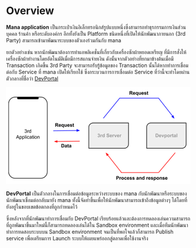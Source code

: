 # Overview
**Mana application** เป็นกระเป๋าเงินอิเล็กทรอนิกส์รูปแบบหนึ่งซึ่งสามารถทำธุรกรรมการเงินส่วนบุคคล ร้านค้า หรือระดับองค์กร อีกทั้งยังเป็น Platform ชนิดหนึ่งที่เปิดให้นักพัฒนาภายนอก (3rd Party) สามารถเข้ามาพัฒนาระบบของตัวเองร่วมกันกับ mana

ยกตัวอย่างเช่น หากนักพัฒนาต้องการทำแอพลิเคชั่นที่เกี่ยวกับเครื่องซักผ้าหยอดเหรียญ ที่มีการสั่งให้เครื่องซักผ้าทำงานโดยอัตโนมัติเมื่อมีการสแกนจ่ายเงิน ดังนั้นจากตัวอย่างที่ยกมาข้างต้นเมื่อมี Transaction เกิดขึ้น 3rd Party จะสามารถรับรู้ข้อมูลของ Transaction นั้นได้หากทำการเชื่อมต่อกับ Service ที่ mana เปิดให้เรียกใช้ ซึ่งกระบวนการการเชื่อมต่อ Service ที่ว่านี้จะทำโดยผ่านตัวกลางที่ชื่อว่า [DevPortal](https://mana-sand-portal.developer.azure-api.net) 

![a](../img/Introduction/overview/overview.PNG)

**DevPortal**
เป็นตัวกลางในการเชื่อมต่อข้อมูลระหว่างระบบของ mana กับนักพัฒนาหรือระบบของนักพัฒนาเชื่อมต่อกลับมายัง mana ทั้งนี้จัดทำขึ้นเพื่อให้นักพัฒนาสามารถเข้าถึงข้อมูลต่างๆ ได้โดยที่ยังอยู่ในขอบเขตข้อตกลงที่ถูกกำหนดไว้ 

ซึ่งหลังจากที่นักพัฒนาทำการเชื่อมกับ DevPortal เรียบร้อยแล้วและต้องการทดลองเล่นความสามารถที่ถูกพัฒนาขึ้นมาใหม่นี้ก็สามารถทดลองเล่นได้ใน Sandbox environment  และเมื่อทีมนักพัฒนาทำการทดสอบระบบบน Sandbox environment จนเป็นที่พอใจแล้วก็สามารถ Publish service เพื่อเตรียมการ Launch ระบบให้เผยแพร่ออกสู่ตลาดเพื่อใช้งานจริง